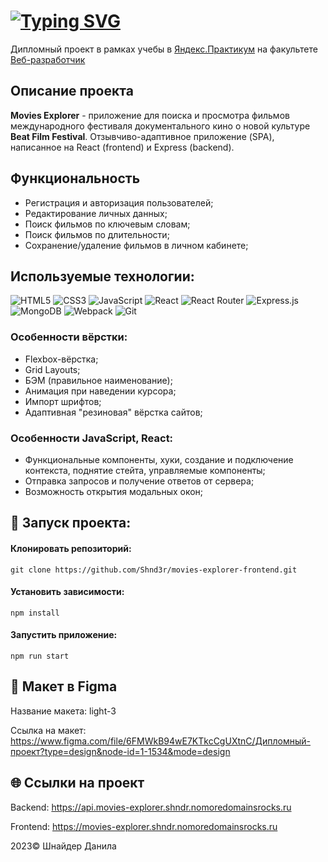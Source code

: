 # [![Typing SVG](https://readme-typing-svg.demolab.com?font=Fira+Code&size=30&pause=1000&random=false&width=500&lines=Movies-explorer.+Frontend)](https://git.io/typing-svg)
Дипломный проект в рамках учебы в [Яндекс.Практикум](https://practicum.yandex.ru/) на факультете [Веб-разработчик](https://practicum.yandex.ru/web/)

## Описание проекта
**Movies Explorer** - приложение для поиска и просмотра фильмов международного фестиваля документального кино о новой культуре **Beat Film Festival**. Отзывчиво-адаптивное приложение (SPA), написанное на React (frontend) и Express (backend).

## Функциональность
* Регистрация и авторизация пользователей;
* Редактирование личных данных;
* Поиск фильмов по ключевым словам;
* Поиск фильмов по длительности;
* Сохранение/удаление фильмов в личном кабинете;

## Используемые технологии:
![HTML5](https://img.shields.io/badge/html5-%23E34F26.svg?style=for-the-badge&logo=html5&logoColor=white) 
![CSS3](https://img.shields.io/badge/css3-%231572B6.svg?style=for-the-badge&logo=css3&logoColor=white)
![JavaScript](https://img.shields.io/badge/javascript-%23323330.svg?style=for-the-badge&logo=javascript&logoColor=%23F7DF1E)
![React](https://img.shields.io/badge/react-%2320232a.svg?style=for-the-badge&logo=react&logoColor=%2361DAFB)
![React Router](https://img.shields.io/badge/React_Router-CA4245?style=for-the-badge&logo=react-router&logoColor=white)
![Express.js](https://img.shields.io/badge/express.js-%23404d59.svg?style=for-the-badge&logo=express&logoColor=%2361DAFB)
![MongoDB](https://img.shields.io/badge/MongoDB-%234ea94b.svg?style=for-the-badge&logo=mongodb&logoColor=white)
![Webpack](https://img.shields.io/badge/webpack-%238DD6F9.svg?style=for-the-badge&logo=webpack&logoColor=black)
![Git](https://img.shields.io/badge/git-%23F05033.svg?style=for-the-badge&logo=git&logoColor=white)

### Особенности вёрстки:
* Flexbox-вёрстка;
* Grid Layouts;
* БЭМ (правильное наименование);
* Анимация при наведении курсора;
* Импорт шрифтов;
* Адаптивная "резиновая" вёрстка сайтов;

### Особенности JavaScript, React:
* Функциональные компоненты, хуки, создание и подключение контекста, поднятие стейта, управляемые компоненты;
* Отправка запросов и получение ответов от сервера;
* Возможность открытия модальных окон;

## 🚀 Запуск проекта:

#### Клонировать репозиторий:
```
git clone https://github.com/Shnd3r/movies-explorer-frontend.git
```
#### Установить зависимости:

```
npm install
```
#### Запустить приложение:

```
npm run start
```

## 🎨 Макет в Figma
Название макета: light-3

Ссылка на макет: https://www.figma.com/file/6FMWkB94wE7KTkcCgUXtnC/Дипломный-проект?type=design&node-id=1-1534&mode=design

## 🌐 Ссылки на проект
Backend: https://api.movies-explorer.shndr.nomoredomainsrocks.ru

Frontend: https://movies-explorer.shndr.nomoredomainsrocks.ru 


2023© Шнайдер Данила


